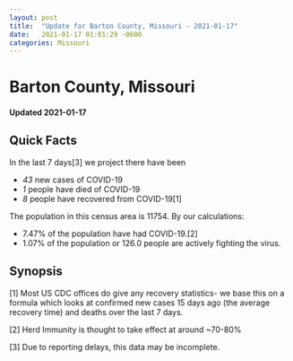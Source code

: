 ```yaml
---
layout: post
title:  "Update for Barton County, Missouri - 2021-01-17"
date:   2021-01-17 01:01:29 -0600
categories: Missouri
---
```


# Barton County, Missouri
#### Updated 2021-01-17

## Quick Facts

In the last 7 days[3] we project there have been
- *43* new cases of COVID-19
- *1* people have died of COVID-19
- *8* people have recovered from COVID-19[1]

The population in this census area is 11754. By our calculations:
- 7.47% of the population have had COVID-19.[2]
- 1.07% of the population or 126.0 people are actively fighting the virus.

## Synopsis




[1] Most US CDC offices do give any recovery statistics- we base this on a formula which looks at confirmed new cases
15 days ago (the average recovery time) and deaths over the last 7 days.

[2] Herd Immunity is thought to take effect at around ~70-80%

[3] Due to reporting delays, this data may be incomplete.
 
    